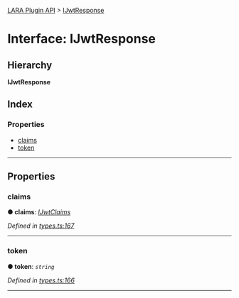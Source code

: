 [LARA Plugin API](../README.md) > [IJwtResponse](../interfaces/ijwtresponse.md)

# Interface: IJwtResponse

## Hierarchy

**IJwtResponse**

## Index

### Properties

* [claims](ijwtresponse.md#claims)
* [token](ijwtresponse.md#token)

---

## Properties

<a id="claims"></a>

###  claims

**● claims**: *[IJwtClaims](ijwtclaims.md)*

*Defined in [types.ts:167](../../../lara-typescript/src/plugin-api/types.ts#L167)*

___
<a id="token"></a>

###  token

**● token**: *`string`*

*Defined in [types.ts:166](../../../lara-typescript/src/plugin-api/types.ts#L166)*

___

